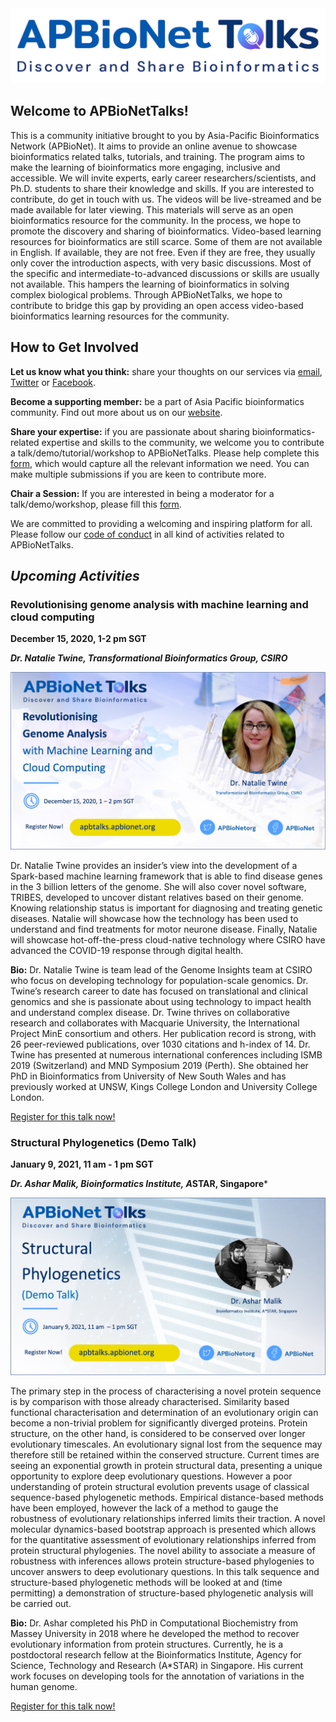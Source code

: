<img src="APBioNET-Talks_small.jpg"> 

## **Welcome to APBioNetTalks!** 
This is a community initiative brought to you by Asia-Pacific Bioinformatics Network (APBioNet). It aims to provide an online avenue to showcase bioinformatics related talks, tutorials, and training. The program aims to make the learning of bioinformatics more engaging, inclusive and accessible. We will invite experts, early career researchers/scientists, and Ph.D. students to share their knowledge and skills. If you are interested to contribute, do get in touch with us. The videos will be live-streamed and be made available for later viewing. This materials will serve as an open bioinformatics resource for the community. In the process, we hope to promote the discovery and sharing of bioinformatics. Video-based learning resources for bioinformatics are still scarce. Some of them are not available in English. If available, they are not free. Even if they are free, they usually only cover the introduction aspects, with very basic discussions. Most of the specific and intermediate-to-advanced discussions or skills are usually not available. This hampers the learning of bioinformatics in solving complex biological problems. Through APBioNetTalks, we hope to contribute to bridge this gap by providing an open access video-based bioinformatics learning resources for the community.

## **How to Get Involved** 
**Let us know what you think:** share your thoughts on our services via [email](secretariat@apbionet.org), [Twitter](https://twitter.com/APBioNetorg) or [Facebook](https://web.facebook.com/apbionet). 

**Become a supporting member:** be a part of Asia Pacific bioinformatics community. Find out more about us on our [website](http://www.apbionet.org/). 

**Share your expertise:** if you are passionate about sharing bioinformatics-related expertise and skills to the community, we welcome you to contribute a talk/demo/tutorial/workshop to APBioNetTalks. Please help complete this [form](https://forms.gle/SAVsiaLFCidhykY8A), which would capture all the relevant information we need. You can make multiple submissions if you are keen to contribute more. 

**Chair a Session:** If you are interested in being a moderator for a talk/demo/workshop, please fill this [form](https://forms.gle/7DnKHPLEaf4Ko6pU8). 

We are committed to providing a welcoming and inspiring platform for all. Please follow our [code of conduct](https://apbtalks.apbionet.org/code-of-conduct/) in all kind of activities related to APBioNetTalks.

## *Upcoming Activities*

### Revolutionising genome analysis with machine learning and cloud computing
**December 15, 2020, 1-2 pm SGT**

***Dr. Natalie Twine, Transformational Bioinformatics Group, CSIRO*** 

<img src="APBtalks1.jpg">

Dr. Natalie Twine provides an insider’s view into the development of a Spark-based machine learning framework that is able to find disease genes in the 3 billion letters of the genome. She will also cover novel software, TRIBES, developed to uncover distant relatives based on their genome. Knowing relationship status is important for diagnosing and treating genetic diseases. Natalie will showcase how the technology has been used to understand and find treatments for motor neurone disease. Finally, Natalie will showcase hot-off-the-press cloud-native technology where CSIRO have advanced the COVID-19 response through digital health. 

**Bio:** 
Dr. Natalie Twine is team lead of the Genome Insights team at CSIRO who focus on developing technology for population-scale genomics. Dr. Twine’s research career to date has focused on translational and clinical genomics and she is passionate about using technology to impact health and understand complex disease. Dr. Twine thrives on collaborative research and collaborates with Macquarie University, the International Project MinE consortium and others. Her publication record is strong, with 26 peer-reviewed publications, over 1030 citations and h-index of 14. Dr. Twine has presented at numerous international conferences including ISMB 2019 (Switzerland) and MND Symposium 2019 (Perth). She obtained her PhD in Bioinformatics from University of New South Wales and has previously worked at UNSW, Kings College London and University College London.

[Register for this talk now!](https://bit.ly/apbionettalks1)

### Structural Phylogenetics (Demo Talk)
**January 9, 2021, 11 am - 1 pm SGT**

***Dr. Ashar Malik, Bioinformatics Institute, A*STAR, Singapore***

<img src="APBtalks2.jpg">

The primary step in the process of characterising a novel protein sequence is by comparison with those already characterised. Similarity based functional characterisation and determination of an evolutionary origin can become a non-trivial problem for significantly diverged proteins. Protein structure, on the other hand, is considered to be conserved over longer evolutionary timescales. An evolutionary signal lost from the sequence may therefore still be retained within the conserved structure. Current times are seeing an exponential growth in protein structural data, presenting a unique opportunity to explore deep evolutionary questions. However a poor understanding of protein structural evolution prevents usage of classical sequence-based phylogenetic methods. Empirical distance-based methods have been employed, however the lack of a method to gauge the robustness of evolutionary relationships inferred limits their traction. A novel molecular dynamics-based bootstrap approach is presented which allows for the quantitative assessment of evolutionary relationships inferred from protein structural phylogenies. The novel ability to associate a measure of robustness with inferences allows protein structure-based phylogenies to uncover answers to deep evolutionary questions. In this talk sequence and structure-based phylogenetic methods will be looked at and (time permitting) a demonstration of structure-based phylogenetic analysis will be carried out. 

**Bio:**
Dr. Ashar completed his PhD in Computational Biochemistry from Massey University in 2018 where he developed the method to recover evolutionary information from protein structures. Currently, he is a postdoctoral research fellow at the Bioinformatics Institute, Agency for Science, Technology and Research (A*STAR) in Singapore. His current work focuses on developing tools for the annotation of variations in the human genome.

[Register for this talk now!](https://bit.ly/apbionettalks2)

